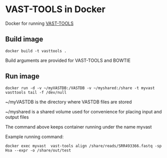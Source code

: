 # VAST-TOOLS in Docker
Docker for running [VAST-TOOLS](https://github.com/vastgroup/vast-tools)


## Build image

    docker build -t vasttools .

Build arguments are provided for VAST-TOOLS and BOWTIE

## Run image

    docker run -d -v ~/myVASTDB:/VASTDB -v ~/myshared:/share -t myvast vasttools tail -f /dev/null

~/myVASTDB is the directory where VASTDB files are stored

~/myshared is a shared volume used for convenience for placing input and output files

The command above keeps container running under the name myvast

Example running command:

    docker exec myvast  vast-tools align /share/reads/SRR493366.fastq -sp Hsa --expr -o /share/out/test


